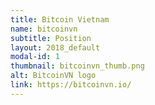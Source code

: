 ```yaml
---
title: Bitcoin Vietnam
name: bitcoinvn
subtitle: Position
layout: 2018_default
modal-id: 1
thumbnail: bitcoinvn_thumb.png
alt: BitcoinVN logo
link: https://bitcoinvn.io/
---
```


